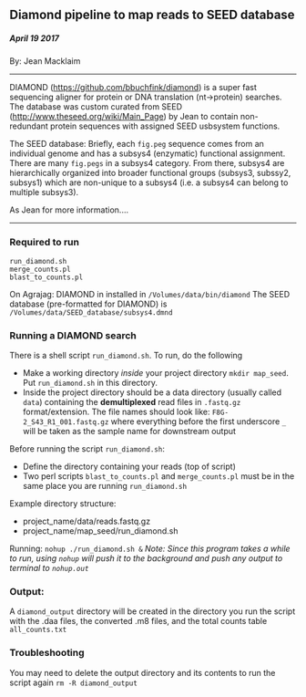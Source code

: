 ## Diamond pipeline to map reads to SEED database

##### April 19 2017
By: Jean Macklaim

---
DIAMOND (https://github.com/bbuchfink/diamond) is a super fast sequencing aligner for protein or DNA translation (nt->protein) searches. The database was custom curated from SEED (http://www.theseed.org/wiki/Main_Page) by Jean to contain non-redundant protein sequences with assigned SEED usbsystem functions.

The SEED database: Briefly, each `fig.peg` sequence comes from an individual genome and has a subsys4 (enzymatic) functional assignment. There are many `fig.pegs` in a subsys4 category. From there, subsys4 are hierarchically organized into broader functional groups (subsys3, subssy2, subsys1) which are non-unique to a subsys4 (i.e. a subsys4 can belong to multiple subsys3).

As Jean for more information....

---
### Required to run
```
run_diamond.sh
merge_counts.pl
blast_to_counts.pl
```

On Agrajag:
DIAMOND in installed in `/Volumes/data/bin/diamond`
The SEED database (pre-formatted for DIAMOND) is `/Volumes/data/SEED_database/subsys4.dmnd`

### Running a DIAMOND search

There is a shell script `run_diamond.sh`. To run, do the following
- Make a working directory *inside* your project directory `mkdir map_seed`. Put `run_diamond.sh` in this directory.
- Inside the project directory should be a data directory (usually called `data`) containing the **demultiplexed** read files in `.fastq.gz` format/extension. The file names should look like: `F8G-2_S43_R1_001.fastq.gz` where everything before the first underscore `_` will be taken as the sample name for downstream output

Before running the script `run_diamond.sh`:
- Define the directory containing your reads (top of script)
- Two perl scripts `blast_to_counts.pl` and `merge_counts.pl` must be in the same place you are running `run_diamond.sh`

Example directory structure:
- project_name/data/reads.fastq.gz
- project_name/map_seed/run_diamond.sh

Running:
`nohup ./run_diamond.sh &`
*Note: Since this program takes a while to run, using `nohup` will push it to the background and push any output to terminal to `nohup.out`*

### Output:
A `diamond_output` directory will be created in the directory you run the script with the .daa files, the converted .m8 files, and the total counts table `all_counts.txt`

### Troubleshooting
You may need to delete the output directory and its contents to run the script again
`rm -R diamond_output`
